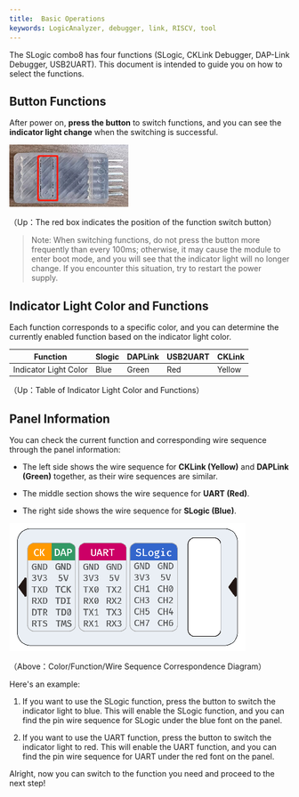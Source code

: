 ```yaml
---
title:  Basic Operations
keywords: LogicAnalyzer, debugger, link, RISCV, tool
---
```


The SLogic combo8 has four functions (SLogic, CKLink Debugger, DAP-Link Debugger, USB2UART). This document is intended to guide you on how to select the functions.

## Button Functions

After power on, **press the button** to switch functions, and you can see the **indicator light change** when the switching is successful.



![](../../../zh/logic_analyzer/assets/slogic_btn.png)

（Up：The red box indicates the position of the function switch button）

> Note: When switching functions, do not press the button more frequently than every 100ms; otherwise, it may cause the module to enter boot mode, and you will see that the indicator light will no longer change. If you encounter this situation, try to restart the power supply.

## Indicator Light Color and Functions

Each function corresponds to a specific color, and you can determine the currently enabled function based on the indicator light color.

| Function   | Slogic | DAPLink | USB2UART | CKLink |
| ---------- | ------ | ------- | -------- | ------ |
| Indicator Light Color | Blue   | Green   | Red      | Yellow |

（Up：Table of Indicator Light Color and Functions）

## Panel Information

You can check the current function and corresponding wire sequence through the panel information:

- The left side shows the wire sequence for **CKLink (Yellow)** and **DAPLink (Green)** together, as their wire sequences are similar.

- The middle section shows the wire sequence for **UART (Red)**.

- The right side shows the wire sequence for **SLogic (Blue)**.




![](../../../zh/logic_analyzer/assets/slogic_panel.png)

（Above：Color/Function/Wire Sequence Correspondence Diagram）


Here's an example:

1. If you want to use the SLogic function, press the button to switch the indicator light to blue. This will enable the SLogic function, and you can find the pin wire sequence for SLogic under the blue font on the panel.

2. If you want to use the UART function, press the button to switch the indicator light to red. This will enable the UART function, and you can find the pin wire sequence for UART under the red font on the panel.

Alright, now you can switch to the function you need and proceed to the next step!

